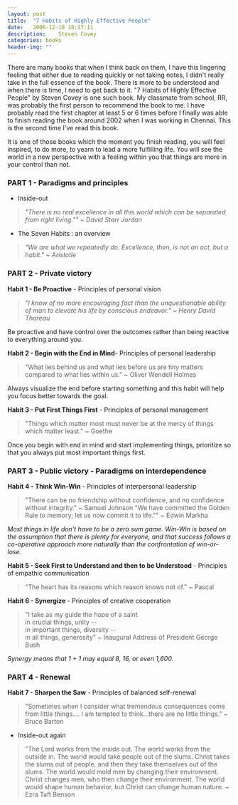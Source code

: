 ```yaml
---
layout: post
title:  "7 Habits of Highly Effective People"
date:   2006-12-10 10:27:11
description:	Steven Covey
categories: books
header-img: ""
---
```


There are many books that when I think back on them, I have this lingering feeling that either due to reading quickly or not taking notes, I didn't really take in the full essence of the book. There is more to be understood and when there is time, I need to get back to it. "7 Habits of Highly Effective People" by Steven Covey is one such book. My classmate from school, RR, was probably the first person to recommend the book to me. I have probably read the first chapter at least 5 or 6 times before I finally was able to finish reading the book around 2002 when I was working in Chennai. This is the second time I've read this book. 

It is one of those books which the moment you finish reading, you will feel inspired, to do more, to yearn to lead a more fulfilling life. You will see the world in a new perspective with a feeling within you that things are more in your control than not. 

### PART 1 - Paradigms and principles
* Inside-out

> _"There is no real excellence in all this world which can be separated from right living.""
> ~ David Starr Jordan_

* The Seven Habits : an overview

> _"We are what we repeatedly do. Excellence, then, is not an act, but a habit."
> ~ Aristotle_

### PART 2 - Private victory
**Habit 1 - Be Proactive** - Principles of personal vision

> _"I know of no more encouraging fact than the unquestionable ability of man to elevate his life by conscious endeavor."
> ~ Henry David Thoreau_

Be proactive and have control over the outcomes rather than being reactive to everything around you. 

**Habit 2 - Begin with the End in Mind**- Principles of personal leadership

> "What lies behind us and what lies before us are tiny matters compared to what lies within us."
> ~ Oliver Wendell Holmes

Always visualize the end before starting something and this habit will help you focus better towards the goal. 

**Habit 3 - Put First Things First** - Principles of personal management

> "Things which matter most must never be at the mercy of things which matter least."
> ~ Goethe

Once you begin with end in mind and start implementing things, prioritize so that you always put most important things first. 

### PART 3 - Public victory - Paradigms on interdependence
**Habit 4 - Think Win-Win** - Principles of interpersonal leadership

> "There can be no friendship without confidence, and no confidence without integrity." ~ Samuel Johnson
> "We have committed the Golden Rule to memory; let us now commit it to life."" ~ Edwin Markha

_Most things in life don't have to be a zero sum game. Win-Win is based on the assumption that there is plenty for everyone, and that success follows a co-operative approach more naturally than the confrontation of win-or-lose._

**Habit 5 - Seek First to Understand and then to be Understood** - Principles of empathic communication

> "The heart has its reasons which reason knows not of." ~ Pascal

**Habit 6 - Synergize** - Principles of creative cooperation

> "I take as my guide the hope of a saint <br>
> in crucial things, unity -- <br>
> in important things, diversity -- <br>
> in all things, generosity"
> ~ Inaugural Address of President George Bush

_Synergy means that 1 + 1 may equal 8, 16, or even 1,600._

### PART 4 - Renewal
**Habit 7 - Sharpen the Saw** - Principles of balanced self-renewal

> "Sometimes when I consider what tremendous consequences come from little things.... I am tempted to think...there are no little things."
> ~ Bruce Barton

* Inside-out again

> "The Lord works from the inside out. The world works from the outside in. The world would take people out of the slums. Christ takes the slums out of people, and then they take themselves out of the slums. The world would mold men by changing their environment. Christ changes men, who then change their environment. The world would  shape human behavior, but Christ can change human nature.
> ~ Ezra Taft Benson



